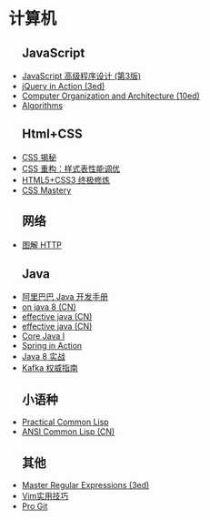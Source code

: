 # 计算机



<div class="IT">
    <ul class="bookList">
        <h2>JavaScript</h2>
        <li><a target="_blank" href="https://ljq199612.gitee.io/book/IT/JavaScript高级程序设计.pdf">JavaScript 高级程序设计 (第3版)</a> <i class="book-pdf iconfont icon-pdf"></i></li>
        <li><a target="_blank" href="https://ljq199612.gitee.io/book/IT/jQuery_In_Action.pdf">jQuery in Action (3ed)</a> <i class="book-pdf iconfont icon-pdf"></i></li>
        <li><a target="_blank" href="https://ljq199612.gitee.io/book/IT/Computer_Organization_and_Arch.pdf">Computer Organization and Architecture (10ed)</a> <i class="book-pdf iconfont icon-pdf"></i></li>
        <li><a target="_blank" href="https://ljq199612.gitee.io/book/IT/algorithms/Algorithms.pdf">Algorithms</a> <i class="book-pdf iconfont icon-pdf"></i></li>
        <h2>Html+CSS</h2>
        <li><a target="_blank" href="https://ljq199612.gitee.io/book/IT/CSS揭秘.pdf">CSS 揭秘</a> <i class="book-pdf iconfont icon-pdf"></i></li>
        <li><a target="_blank" href="https://ljq199612.gitee.io/book/IT/CSS重构：样式表性能调优.pdf">CSS 重构：样式表性能调优</a> <i class="book-pdf iconfont icon-pdf"></i></li>
        <li><a target="_blank" href="https://ljq199612.gitee.io/book/IT/html5+css3终极修炼.pdf">HTML5+CSS3 终极修炼</a> <i class="book-pdf iconfont icon-pdf"></i></li>
        <li><a target="_blank" href="https://ljq199612.gitee.io/book/IT/CSS_Mastery.pdf">CSS Mastery</a> <i class="book-pdf iconfont icon-pdf"></i></li>
        <h2>网络</h2>
        <li><a target="_blank" href="https://ljq199612.gitee.io/book/IT/图解HTTP.pdf">图解 HTTP</a> <i class="book-pdf iconfont icon-pdf"></i></li>
        <h2>Java</h2>
        <li><a target="_blank" href="https://ljq199612.gitee.io/book/IT/阿里巴巴Java开发手册.pdf">阿里巴巴 Java 开发手册</a> <i class="book-pdf iconfont icon-pdf"></i></li>
        <li><a target="_blank" href="https://lingcoder.github.io/OnJava8/#/sidebar">on java 8 (CN)</a></li>
        <li><a target="_blank" href="http://it-ebooks.flygon.net/effective-java-3rd-chinese/#/">effective java (CN)</a></li>
        <li><a target="_blank" href="https://sjsdfg.github.io/effective-java-3rd-chinese/#/README">effective java (CN)</a></li>
        <li><a target="_blank" href="https://ljq199612.gitee.io/book/IT/Core_Java_I.pdf">Core Java I</a> <i class="book-pdf iconfont icon-pdf"></i></li>
        <li><a target="_blank" href="https://ljq199612.gitee.io/book/IT/Spring_In_Action.pdf">Spring in Action</a> <i class="book-pdf iconfont icon-pdf"></i></li>
        <li><a target="_blank" href="https://ljq199612.gitee.io/book/IT/Java8实战.pdf">Java 8 实战</a> <i class="book-pdf iconfont icon-pdf"></i></li>
        <li><a target="_blank" href="https://ljq199612.gitee.io/book/IT/Kafka权威指南.pdf">Kafka 权威指南</a> <i class="book-pdf iconfont icon-pdf"></i></li>
        <h2>小语种</h2>
        <li><a target="_blank" href="http://gigamonkeys.com/book/">Practical Common Lisp</a></li>
        <li><a target="_blank" href="https://acl.readthedocs.io/en/latest/zhCN/index.html">ANSI Common Lisp (CN)</a></li>
        <h2>其他</h2>
        <li><a target="_blank" href="https://ljq199612.gitee.io/book/IT/Mastering_Regular_Expressions.pdf">Master Regular Expressions (3ed)</a> <i class="book-pdf iconfont icon-pdf"></i></li>
        <li><a target="_blank" href="https:/ljq199612.gitee.io/book/editor/vim实用技巧.pdf">Vim实用技巧</a> <i class="book-pdf iconfont icon-pdf"></i></li>
        <li><a target="_blank" href="https://git-scm.com/book/zh/v2">Pro Git</a></li>
    </ul>
</div>


